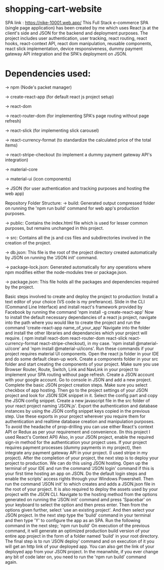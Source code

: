 # shopping-cart-website

SPA link : https://nike-10001.web.app/
This Full Stack e-commerce SPA (single page application) has been created by me which uses React js at the client's side and JSON for the backend and deployment purposes. The project includes user authentication, user tracking, react routing, react hooks, react-context API, react dom manipulation, reusable components, react slick implementation, device responsiveness, dummy payment gateway API integration and the SPA's deployment on JSON.

# Dependencies used:
-> npm (Node's packet manager)

-> create-react-app (for default react js project setup)

-> react-dom

-> react-router-dom (for implementing SPA's page routing without page refresh)

-> react-slick (for implementing slick carousel)

-> react-currency-format (to standardize the calculated price of the total items)

-> react-stripe-checkout (to implement a dummy payment gateway API's integration)

-> material-core

-> material-ui (icon components)

-> JSON (for user authentication and tracking purposes and hosting the web app)

Repository Folder Structure:
-> build: Generated output compressed folder on running the 'npm run build' command for web app's production purposes.

-> public: Contains the index.html file which is used for lesser common purposes, but remains unchanged in this project.

-> src: Contains all the js and css files and subdirectories involved in the creation of the project.

-> db.json: This file is the root of the project directory created automatically by JSON on running the 'JSON init' command.

-> package-lock.json: Generated automatically for any operations where npm modifies either the node-modules tree or package.json.

-> package.json: This file holds all the packages and dependencies required by the project.

Basic steps involved to create and deploy the project to production:
Install a text editor of your choice (VS code is my preferance).
Slide in the CLI (Command Line Interface) and install react's framework provided by Facebook by running the command 'npm install -g create-react-app'
Now to install the default necessary dependancies of a react js project, navigate into the path where you would like to create the project and run the command 'create-react-app name_of_your_app'
Navigate into the folder and install the other libraries and dependancies which your project will require. ( npm install react-dom react-router-dom react-slick react-currency-format react-stripe-checkout), in my case.
'npm install @material-ui/core' and 'npm install @material-ui/icons'. Run these commands if your project requires material UI components.
Open the react js folder in your IDE and do some default clean-up work.
Create a components folder in your src folder and start creating the components of your project.
Make sure you use Browser Router, Route, Switch, Link and NavLink in your project to implement your SPA routing without page refresh.
Create a JSON account with your google account.
Go to console in JSON and add a new project. Complete the basic JSON project creation steps. Make sure you select checkbox of app hosting.
Then go to the project settings of your JSON project and look for JSON SDK snippet in it. Select the config part and copy the JSON config snippet.
Create a new javascript file in the src folder of your react project naming 'JSON.js'. Export the authentication and database instances by using the JSON config snippet keys copied in the previous step. Use these exports in your project wherever you require them for authentication and realtime database creation and manipulation purposes.
To avoid the headache of prop-drilling you can use either React's context API or Redux as per your requirement and convenience. (In this project I used React's Context API)
Also, in your JSON project, enable the required sign-in method for the authentication your project uses.
If your project requires payment processes (dummy payments in my project), then integrate any payment gateway API in your project. (I used stripe in my project).
After the completion of your project, the next step is to deploy your project to production. We can do this using JSON hosting.
Open up the terminal of your IDE and run the command 'JSON login' command if this is your first time hosting an app on JSON. Do the default login steps and enable the scripts' access rights through your Windows Powershell.
Then run the command 'JSON init' to which creates and adds a JSON.json file in the root of your project. It is also required to deploy the assets used by your project with the JSON CLI.
Navigate to the hosting method from the options generated on running the 'JSON init' command amd press 'Spacebar' on your keyboard to select the option and then press enter.
Then from the options given further, select 'use an existing project'. And then select your JSON project.
In the next step type the 'build' command in your terminal and then type 'Y' to configure the app as an SPA.
Run the following command in the next step; 'npm run build'
On execution of the previous command, it will generate an optimized production build version of your entire app project in the form of a folder named 'build' in your root directory.
The final step is to run 'JSON deploy' command and on execution of it you will get an http link of your deployed app.
You can also get the link of your deployed app from your JSON project.
In the meanwhile, if you ever change any bit of code later on, you need to run the 'npm run build' command again.
